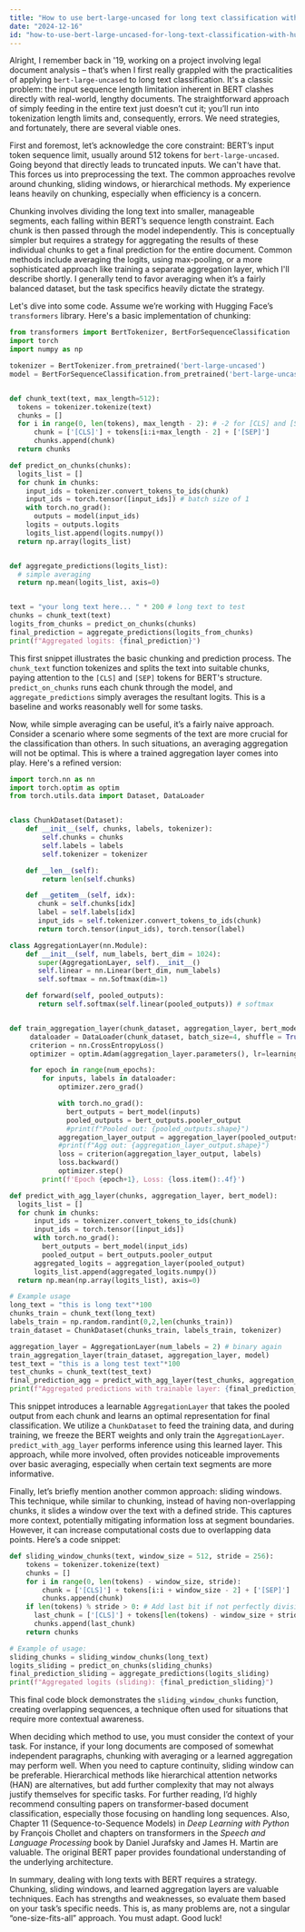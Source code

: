 ```yaml
---
title: "How to use bert-large-uncased for long text classification with HuggingFace?"
date: "2024-12-16"
id: "how-to-use-bert-large-uncased-for-long-text-classification-with-huggingface"
---
```


Alright,  I remember back in '19, working on a project involving legal document analysis – that’s when I first really grappled with the practicalities of applying `bert-large-uncased` to long text classification. It's a classic problem: the input sequence length limitation inherent in BERT clashes directly with real-world, lengthy documents. The straightforward approach of simply feeding in the entire text just doesn’t cut it; you’ll run into tokenization length limits and, consequently, errors. We need strategies, and fortunately, there are several viable ones.

First and foremost, let’s acknowledge the core constraint: BERT’s input token sequence limit, usually around 512 tokens for `bert-large-uncased`. Going beyond that directly leads to truncated inputs. We can't have that. This forces us into preprocessing the text. The common approaches revolve around chunking, sliding windows, or hierarchical methods. My experience leans heavily on chunking, especially when efficiency is a concern.

Chunking involves dividing the long text into smaller, manageable segments, each falling within BERT’s sequence length constraint. Each chunk is then passed through the model independently. This is conceptually simpler but requires a strategy for aggregating the results of these individual chunks to get a final prediction for the entire document. Common methods include averaging the logits, using max-pooling, or a more sophisticated approach like training a separate aggregation layer, which I'll describe shortly. I generally tend to favor averaging when it’s a fairly balanced dataset, but the task specifics heavily dictate the strategy.

Let's dive into some code. Assume we’re working with Hugging Face’s `transformers` library. Here's a basic implementation of chunking:

```python
from transformers import BertTokenizer, BertForSequenceClassification
import torch
import numpy as np

tokenizer = BertTokenizer.from_pretrained('bert-large-uncased')
model = BertForSequenceClassification.from_pretrained('bert-large-uncased', num_labels=2) # binary classification


def chunk_text(text, max_length=512):
  tokens = tokenizer.tokenize(text)
  chunks = []
  for i in range(0, len(tokens), max_length - 2): # -2 for [CLS] and [SEP]
      chunk = ['[CLS]'] + tokens[i:i+max_length - 2] + ['[SEP]']
      chunks.append(chunk)
  return chunks

def predict_on_chunks(chunks):
  logits_list = []
  for chunk in chunks:
    input_ids = tokenizer.convert_tokens_to_ids(chunk)
    input_ids = torch.tensor([input_ids]) # batch size of 1
    with torch.no_grad():
      outputs = model(input_ids)
    logits = outputs.logits
    logits_list.append(logits.numpy())
  return np.array(logits_list)


def aggregate_predictions(logits_list):
  # simple averaging
  return np.mean(logits_list, axis=0)


text = "your long text here... " * 200 # long text to test
chunks = chunk_text(text)
logits_from_chunks = predict_on_chunks(chunks)
final_prediction = aggregate_predictions(logits_from_chunks)
print(f"Aggregated logits: {final_prediction}")

```

This first snippet illustrates the basic chunking and prediction process. The `chunk_text` function tokenizes and splits the text into suitable chunks, paying attention to the `[CLS]` and `[SEP]` tokens for BERT's structure.  `predict_on_chunks` runs each chunk through the model, and `aggregate_predictions` simply averages the resultant logits. This is a baseline and works reasonably well for some tasks.

Now, while simple averaging can be useful, it’s a fairly naive approach. Consider a scenario where some segments of the text are more crucial for the classification than others. In such situations, an averaging aggregation will not be optimal. This is where a trained aggregation layer comes into play. Here's a refined version:

```python
import torch.nn as nn
import torch.optim as optim
from torch.utils.data import Dataset, DataLoader


class ChunkDataset(Dataset):
    def __init__(self, chunks, labels, tokenizer):
        self.chunks = chunks
        self.labels = labels
        self.tokenizer = tokenizer

    def __len__(self):
        return len(self.chunks)

    def __getitem__(self, idx):
       chunk = self.chunks[idx]
       label = self.labels[idx]
       input_ids = self.tokenizer.convert_tokens_to_ids(chunk)
       return torch.tensor(input_ids), torch.tensor(label)

class AggregationLayer(nn.Module):
    def __init__(self, num_labels, bert_dim = 1024):
       super(AggregationLayer, self).__init__()
       self.linear = nn.Linear(bert_dim, num_labels)
       self.softmax = nn.Softmax(dim=1)

    def forward(self, pooled_outputs):
       return self.softmax(self.linear(pooled_outputs)) # softmax


def train_aggregation_layer(chunk_dataset, aggregation_layer, bert_model, num_epochs=10, learning_rate=0.001):
     dataloader = DataLoader(chunk_dataset, batch_size=4, shuffle = True)
     criterion = nn.CrossEntropyLoss()
     optimizer = optim.Adam(aggregation_layer.parameters(), lr=learning_rate)

     for epoch in range(num_epochs):
        for inputs, labels in dataloader:
            optimizer.zero_grad()

            with torch.no_grad():
              bert_outputs = bert_model(inputs)
              pooled_outputs = bert_outputs.pooler_output
              #print(f"Pooled out: {pooled_outputs.shape}")
            aggregation_layer_output = aggregation_layer(pooled_outputs)
            #print(f"Agg out: {aggregation_layer_output.shape}")
            loss = criterion(aggregation_layer_output, labels)
            loss.backward()
            optimizer.step()
        print(f'Epoch {epoch+1}, Loss: {loss.item():.4f}')

def predict_with_agg_layer(chunks, aggregation_layer, bert_model):
  logits_list = []
  for chunk in chunks:
      input_ids = tokenizer.convert_tokens_to_ids(chunk)
      input_ids = torch.tensor([input_ids])
      with torch.no_grad():
        bert_outputs = bert_model(input_ids)
        pooled_output = bert_outputs.pooler_output
      aggregated_logits = aggregation_layer(pooled_output)
      logits_list.append(aggregated_logits.numpy())
  return np.mean(np.array(logits_list), axis=0)

# Example usage
long_text = "this is long text"*100
chunks_train = chunk_text(long_text)
labels_train = np.random.randint(0,2,len(chunks_train))
train_dataset = ChunkDataset(chunks_train, labels_train, tokenizer)

aggregation_layer = AggregationLayer(num_labels = 2) # binary again
train_aggregation_layer(train_dataset, aggregation_layer, model)
test_text = "this is a long test text"*100
test_chunks = chunk_text(test_text)
final_prediction_agg = predict_with_agg_layer(test_chunks, aggregation_layer, model)
print(f"Aggregated predictions with trainable layer: {final_prediction_agg}")

```

This snippet introduces a learnable `AggregationLayer` that takes the pooled output from each chunk and learns an optimal representation for final classification.  We utilize a `ChunkDataset` to feed the training data, and during training, we freeze the BERT weights and only train the `AggregationLayer`. `predict_with_agg_layer` performs inference using this learned layer. This approach, while more involved, often provides noticeable improvements over basic averaging, especially when certain text segments are more informative.

Finally, let’s briefly mention another common approach: sliding windows. This technique, while similar to chunking, instead of having non-overlapping chunks, it slides a window over the text with a defined stride. This captures more context, potentially mitigating information loss at segment boundaries. However, it can increase computational costs due to overlapping data points. Here’s a code snippet:

```python
def sliding_window_chunks(text, window_size = 512, stride = 256):
    tokens = tokenizer.tokenize(text)
    chunks = []
    for i in range(0, len(tokens) - window_size, stride):
        chunk = ['[CLS]'] + tokens[i:i + window_size - 2] + ['[SEP]']
        chunks.append(chunk)
    if len(tokens) % stride > 0: # Add last bit if not perfectly divisible
      last_chunk = ['[CLS]'] + tokens[len(tokens) - window_size + stride: ] + ['[SEP]']
      chunks.append(last_chunk)
    return chunks

# Example of usage:
sliding_chunks = sliding_window_chunks(long_text)
logits_sliding = predict_on_chunks(sliding_chunks)
final_prediction_sliding = aggregate_predictions(logits_sliding)
print(f"Aggregated logits (sliding): {final_prediction_sliding}")

```

This final code block demonstrates the `sliding_window_chunks` function, creating overlapping sequences, a technique often used for situations that require more contextual awareness.

When deciding which method to use, you must consider the context of your task. For instance, if your long documents are composed of somewhat independent paragraphs, chunking with averaging or a learned aggregation may perform well. When you need to capture continuity, sliding window can be preferable. Hierarchical methods like hierarchical attention networks (HAN) are alternatives, but add further complexity that may not always justify themselves for specific tasks. For further reading, I’d highly recommend consulting papers on transformer-based document classification, especially those focusing on handling long sequences. Also, Chapter 11 (Sequence-to-Sequence Models) in *Deep Learning with Python* by François Chollet and chapters on transformers in the *Speech and Language Processing* book by Daniel Jurafsky and James H. Martin are valuable. The original BERT paper provides foundational understanding of the underlying architecture.

In summary, dealing with long texts with BERT requires a strategy. Chunking, sliding windows, and learned aggregation layers are valuable techniques. Each has strengths and weaknesses, so evaluate them based on your task’s specific needs. This is, as many problems are, not a singular “one-size-fits-all” approach. You must adapt. Good luck!
